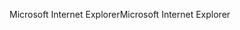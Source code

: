 <span data-ttu-id="e534d-101">Microsoft Internet Explorer</span><span class="sxs-lookup"><span data-stu-id="e534d-101">Microsoft Internet Explorer</span></span>